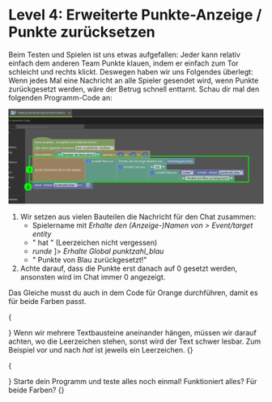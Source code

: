 # Level 4: Erweiterte Punkte-Anzeige / Punkte zurücksetzen

Beim Testen und Spielen ist uns etwas aufgefallen: Jeder kann relativ einfach dem anderen Team Punkte klauen, indem er einfach zum Tor schleicht und rechts klickt. Deswegen haben wir uns Folgendes überlegt: Wenn jedes Mal eine Nachricht an alle Spieler gesendet wird, wenn Punkte zurückgesetzt werden, wäre der Betrug schnell enttarnt. Schau dir mal den folgenden Programm-Code an:

![Erweiterung des Codes zum Zurücksetzen](<../.gitbook/assets/code erweitern (1).png>)

1. Wir setzen aus vielen Bauteilen die Nachricht für den Chat zusammen:
   * Spielername mit _Erhalte den (Anzeige-)Namen von > Event/target entity_
   * " hat " (Leerzeichen nicht vergessen)
   * _runde_ ]> _Erhalte Global punktzahl\_blau_
   * " Punkte von Blau zurückgesetzt!"
2. Achte darauf, dass die Punkte erst danach auf 0 gesetzt werden, ansonsten wird im Chat immer 0 angezeigt.

Das Gleiche musst du auch in dem Code für Orange durchführen, damit es für beide Farben passt.

{

} Wenn wir mehrere Textbausteine aneinander hängen, müssen wir darauf achten, wo die Leerzeichen stehen, sonst wird der Text schwer lesbar. Zum Beispiel vor und nach _hat_ ist jeweils ein Leerzeichen. {}

{

} Starte dein Programm und teste alles noch einmal! Funktioniert alles? Für beide Farben? {}
